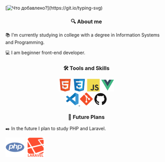[![Что добавлено?](https://readme-typing-svg.herokuapp.com?color=#36BCF7&lines=Что+добавлено+?)](https://git.io/typing-svg)




<h3 align="center">🔍 About me</h3>
<p>📚 I'm currently studying in college with a degree in Information Systems and Programming.</p>
<p>💻 I am beginner front-end developer.</p>

<h3 align="center">🛠️ Tools and Skills</h3>

<div align="center">
 <div>
  <img src="https://raw.githubusercontent.com/devicons/devicon/1119b9f84c0290e0f0b38982099a2bd027a48bf1/icons/html5/html5-original.svg" alt="HTML 5" width="40px">
  <img src="https://raw.githubusercontent.com/devicons/devicon/1119b9f84c0290e0f0b38982099a2bd027a48bf1/icons/css3/css3-original.svg" alt="CSS 3" width="40px">
  <img src="https://raw.githubusercontent.com/devicons/devicon/1119b9f84c0290e0f0b38982099a2bd027a48bf1/icons/javascript/javascript-original.svg" alt="JavaScript" width="40px">
  <a href="https://vuejs.org">
   <img src="https://raw.githubusercontent.com/devicons/devicon/1119b9f84c0290e0f0b38982099a2bd027a48bf1/icons/vuejs/vuejs-original.svg" alt="VueJS" width="40px">
 </a>
 </div>
  
 <div>
  <a href="https://code.visualstudio.com">
   <img src="https://raw.githubusercontent.com/devicons/devicon/1119b9f84c0290e0f0b38982099a2bd027a48bf1/icons/vscode/vscode-original.svg" alt="VSCode" width="40px">
 </a>
 
   <img src="https://raw.githubusercontent.com/devicons/devicon/1119b9f84c0290e0f0b38982099a2bd027a48bf1/icons/git/git-original.svg" alt="Git" width="40px">

   <a href="https://github.com/gurov-e">
    <img src="https://raw.githubusercontent.com/devicons/devicon/1119b9f84c0290e0f0b38982099a2bd027a48bf1/icons/github/github-original.svg" alt="Github" width="40px">
  </a>
 </div>
</div>

<div>
<h3 align="center">📔 Future Plans</h3>
<p>✒️ In the future I plan to study PHP and Laravel.</p>

<img src="https://raw.githubusercontent.com/devicons/devicon/1119b9f84c0290e0f0b38982099a2bd027a48bf1/icons/php/php-plain.svg" alt="PHP" width="60px">
  <a href="https://laravel.com/">
    <img src="https://raw.githubusercontent.com/devicons/devicon/1119b9f84c0290e0f0b38982099a2bd027a48bf1/icons/laravel/laravel-plain-wordmark.svg" alt="Laravel" width="60px">
  </a>
</div>
